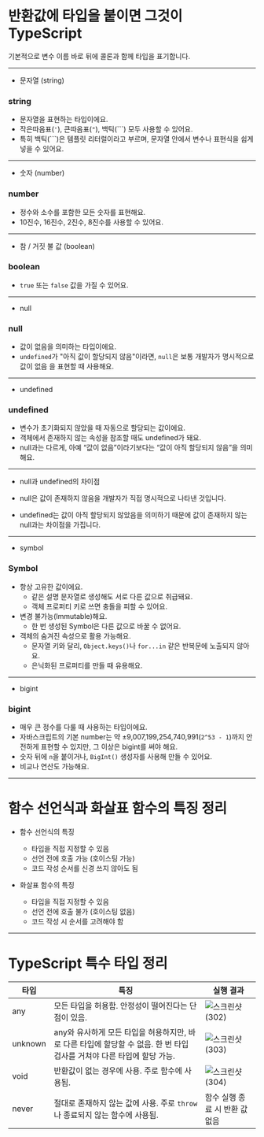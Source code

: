 # 반환값에 타입을 붙이면 그것이 TypeScript

기본적으로 변수 이름 바로 뒤에 콜론과 함께 타입을 표기합니다.

---

- 문자열 (string)

### string

- 문자열을 표현하는 타입이에요.
- 작은따옴표(`'`), 큰따옴표(`"`), 백틱(```) 모두 사용할 수 있어요.
- 특히 백틱(```)은 템플릿 리터럴이라고 부르며, 문자열 안에서 변수나 표현식을 쉽게 넣을 수 있어요.

---

- 숫자 (number)

### number

- 정수와 소수를 포함한 모든 숫자를 표현해요.
- 10진수, 16진수, 2진수, 8진수를 사용할 수 있어요.

---

- 참 / 거짓 불 값 (boolean)

### boolean

- `true` 또는 `false` 값을 가질 수 있어요.

---

- null

### null

- 값이 없음을 의미하는 타입이에요.
- `undefined`가 "아직 값이 할당되지 않음"이라면, `null`은 보통 개발자가 명시적으로 값이 없음 을 표현할 때 사용해요.

---

- undefined

### undefined

- 변수가 초기화되지 않았을 때 자동으로 할당되는 값이에요.
- 객체에서 존재하지 않는 속성을 참조할 때도 undefined가 돼요.
- null과는 다르게, 아예 “값이 없음”이라기보다는 “값이 아직 할당되지 않음”을 의미해요.

---

- null과 undefined의 차이점

- null은 값이 존재하지 않음을 개발자가 직접 명시적으로 나타낸 것입니다.
- undefined는 값이 아직 할당되지 않았음을 의미하기 때문에 값이 존재하지 않는 null과는 차이점을 가집니다.

---

- symbol

### Symbol

- 항상 고유한 값이에요.
  - 같은 설명 문자열로 생성해도 서로 다른 값으로 취급돼요.
  - 객체 프로퍼티 키로 쓰면 충돌을 피할 수 있어요.
- 변경 불가능(Immutable)해요.
  - 한 번 생성된 Symbol은 다른 값으로 바꿀 수 없어요.
- 객체의 숨겨진 속성으로 활용 가능해요.
  - 문자열 키와 달리, `Object.keys()`나 `for...in` 같은 반복문에 노출되지 않아요.
  - 은닉화된 프로퍼티를 만들 때 유용해요.

---

- bigint

### bigint

- 매우 큰 정수를 다룰 때 사용하는 타입이에요.
- 자바스크립트의 기본 number는 약 ±9,007,199,254,740,991(`2^53 - 1`)까지 안전하게 표현할 수 있지만, 그 이상은 bigint를 써야 해요.
- 숫자 뒤에 `n`을 붙이거나, `BigInt()` 생성자를 사용해 만들 수 있어요.
- 비교나 연산도 가능해요.

---

# 함수 선언식과 화살표 함수의 특징 정리

- 함수 선언식의 특징

  - 타입을 직접 지정할 수 있음
  - 선언 전에 호출 가능 (호이스팅 가능)
  - 코드 작성 순서를 신경 쓰지 않아도 됨

- 화살표 함수의 특징
  - 타입을 직접 지정할 수 있음
  - 선언 전에 호출 불가 (호이스팅 없음)
  - 코드 작성 시 순서를 고려해야 함

---

# TypeScript 특수 타입 정리

| 타입    | 특징                                                                                                                    | 실행 결과                                                                             |
| ------- | ----------------------------------------------------------------------------------------------------------------------- | ------------------------------------------------------------------------------------- |
| any     | 모든 타입을 허용함. 안정성이 떨어진다는 단점이 있음.                                                                    | ![스크린샷(302)](<attachment:dfff466c-23b2-41f1-baf1-a82d4f6056e9:스크린샷(302).png>) |
| unknown | any와 유사하게 모든 타입을 허용하지만, 바로 다른 타입에 할당할 수 없음. 한 번 타입 검사를 거쳐야 다른 타입에 할당 가능. | ![스크린샷(303)](<attachment:96b40865-669c-4df4-9362-1e23b84e060f:스크린샷(303).png>) |
| void    | 반환값이 없는 경우에 사용. 주로 함수에 사용됨.                                                                          | ![스크린샷(304)](<attachment:eaed779f-b4b1-4393-869c-791355bab975:스크린샷(304).png>) |
| never   | 절대로 존재하지 않는 값에 사용. 주로 `throw`나 종료되지 않는 함수에 사용됨.                                             | 함수 실행 종료 시 반환 값 없음                                                        |
